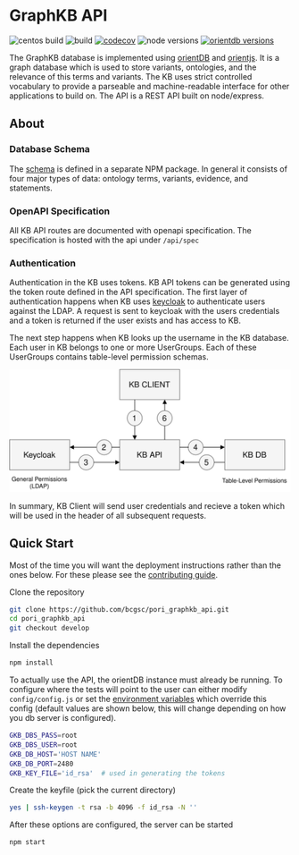 # GraphKB API

![centos build](https://www.bcgsc.ca/bamboo/plugins/servlet/wittified/build-status/KNOW-KNOW) ![build](https://github.com/bcgsc/pori_graphkb_api/workflows/build/badge.svg?branch=master) [![codecov](https://codecov.io/gh/bcgsc/pori_graphkb_api/branch/master/graph/badge.svg?token=XDTDIQ5793)](https://codecov.io/gh/bcgsc/pori_graphkb_api) ![node versions](https://img.shields.io/badge/node-v10%20v12-blue) [![orientdb versions](https://img.shields.io/badge/orientdb-v3.0%20v3.1-blue)](https://www.orientdb.org/)

The GraphKB database is implemented using [orientDB](https://github.com/orientechnologies/orientdb) and [orientjs](https://github.com/orientechnologies/orientjs).
It is a graph database which is used to store variants, ontologies, and the relevance of this terms and variants. The KB uses strict controlled vocabulary to provide a parseable and machine-readable interface for other applications to build on. The API is a REST API built on node/express.

## About

### Database Schema

The [schema](https://github.com/bcgsc/pori_graphkb_schema) is defined in a separate NPM package.
In general it consists of four major types of data: ontology terms, variants, evidence, and statements.

### OpenAPI Specification

All KB API routes are documented with openapi specification. The specification is hosted with the api under `/api/spec`

### Authentication

Authentication in the KB uses tokens. KB API tokens can be generated using the token route defined in the API specification.
The first layer of authentication happens when KB uses [keycloak](https://www.keycloak.org/) to authenticate users against the LDAP. A request is sent
to keycloak with the users credentials and a token is returned if the user exists and has access to KB.

The next step happens when KB looks up the username in the KB database. Each user in KB belongs to one or more UserGroups. Each of these UserGroups contains table-level permission schemas.

![KB Authentication Process](docs/authentication.svg)

In summary, KB Client will send user credentials and recieve a token which will be used in the header of all subsequent requests.

## Quick Start

Most of the time you will want the deployment instructions rather than the ones below. For
these please see the [contributing guide](./docs/CONTRIBUTING.md).

Clone the repository

```bash
git clone https://github.com/bcgsc/pori_graphkb_api.git
cd pori_graphkb_api
git checkout develop
```

Install the dependencies

```bash
npm install
```

To actually use the API, the orientDB instance must already be running. To configure where the tests will point to the user can either modify `config/config.js` or set the [environment variables](env.md) which override this config (default values are shown below, this will change depending on how you db server is configured).

```bash
GKB_DBS_PASS=root
GKB_DBS_USER=root
GKB_DB_HOST='HOST NAME'
GKB_DB_PORT=2480
GKB_KEY_FILE='id_rsa'  # used in generating the tokens
```

Create the keyfile (pick the current directory)

```bash
yes | ssh-keygen -t rsa -b 4096 -f id_rsa -N ''
```

After these options are configured, the server can be started

```bash
npm start
```
